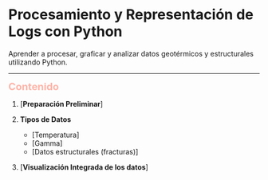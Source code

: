 # Procesamiento y Representación de Logs con Python
Aprender a procesar, graficar y analizar datos geotérmicos y estructurales utilizando Python.


---------------

<span style="font-size:20px;color:#FFB3A7">**Contenido**</span> 


1. [**Preparación Preliminar**]

2. **Tipos de Datos**  
   - [Temperatura]
   - [Gamma]
   - [Datos estructurales (fracturas)]
   
3. [**Visualización Integrada de los datos**]


<br><!-- Espacio adicional -->
